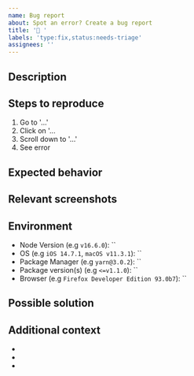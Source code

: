 ```yaml
---
name: Bug report
about: Spot an error? Create a bug report
title: '🐛 '
labels: 'type:fix,status:needs-triage'
assignees: ''
---
```


## Description

<!-- A clear and concise description of what the bug is. -->

## Steps to reproduce

<!-- Steps to reproduce the behavior: -->

1. Go to '...'
2. Click on '...
3. Scroll down to '...'
4. See error

## Expected behavior

<!-- A clear and concise description of what was expected to happen. -->

## Relevant screenshots

<!-- If applicable, add screenshots to help explain your problem. -->

## Environment

<!-- Environment details. Put "N/A" where details are not necessary -->

- Node Version (e.g `v16.6.0`): ``
- OS (e.g `iOS 14.7.1`, `macOS v11.3.1`): ``
- Package Manager (e.g `yarn@3.0.2`): ``
- Package version(s) (e.g `<=v1.1.0`): ``
- Browser (e.g `Firefox Developer Edition 93.0b7`): ``

## Possible solution

<!-- A clear and concise description of what you think may solve the problem. -->

## Additional context

<!-- Add any other details about the problem here. -->

-
-
-
